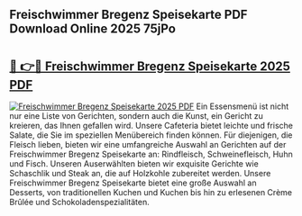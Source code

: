 ## Freischwimmer Bregenz Speisekarte PDF Download Online 2025 75jPo

# <h2><a href="http://gc5yum.nevu.top/?p=Freischwimmer+Bregenz+Speisekarte">🔗 👉🔴 Freischwimmer Bregenz Speisekarte 2025 PDF</a></h2>

[![Freischwimmer Bregenz Speisekarte 2025 PDF](https://i.imgur.com/dBaPXMq.png)](http://gc5yum.nevu.top/?p=Freischwimmer+Bregenz+Speisekarte)
Ein Essensmenü ist nicht nur eine Liste von Gerichten, sondern auch die Kunst, ein Gericht zu kreieren, das Ihnen gefallen wird. Unsere Cafeteria bietet leichte und frische Salate, die Sie im speziellen Menübereich finden können. Für diejenigen, die Fleisch lieben, bieten wir eine umfangreiche Auswahl an Gerichten auf der Freischwimmer Bregenz Speisekarte an: Rindfleisch, Schweinefleisch, Huhn und Fisch. Unseren Auserwählten bieten wir exquisite Gerichte wie Schaschlik und Steak an, die auf Holzkohle zubereitet werden. Unsere Freischwimmer Bregenz Speisekarte bietet eine große Auswahl an Desserts, von traditionellen Kuchen und Kuchen bis hin zu erlesenen Crème Brûlée und Schokoladenspezialitäten.
